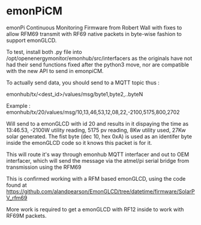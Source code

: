 # emonPiCM
emonPi Continuous Monitoring Firmware from Robert Wall with fixes to allow RFM69 transmit with RF69 native packets in byte-wise fashion to support emonGLCD.

To test, install both .py file into /opt/openenergymonitor/emonhub/src/interfacers as the originals have not had their send functions fixed after the python3 move, nor are compatible with the new API to send in emonpiCM.

To actually send data, you should send to a MQTT topic thus :

emonhub/tx/<dest_id>/values/msg/byte1,byte2,..byteN

Example :
emonhub/tx/20/values/msg/10,13,46,53,12,08,22,-2100,5175,800,2702

Will send to a emonGLCD with id 20 and results in it dispaying the time as 13:46.53, -2100W utility reading, 5175 pv reading, 8Kw utility used, 27Kw solar generated. The fist byte (dec 10, hex 0xA) is used as an identifer byte inside the emonGLCD code so it knows this packet is for it.

This will route it's way through emonhub MQTT interfacer and out to OEM interfacer, which will send the message via the atmel/pi serial bridge from transmission using the RFM69

This is confirmed working with a RFM based emonGLCD, using the code found at 
https://github.com/alandpearson/EmonGLCD/tree/datetime/firmware/SolarPV_rfm69

More work is required to get a emonGLCD with RF12 inside to work with RF69M packets.


